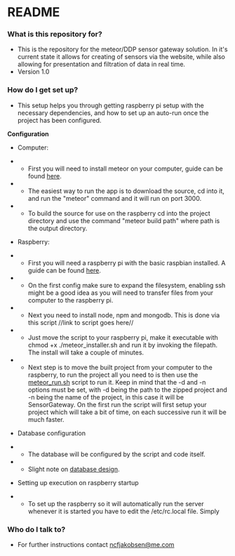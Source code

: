 # README #

### What is this repository for? ###

* This is the repository for the meteor/DDP sensor gateway solution. In it's current state it allows for creating of sensors via the website, while also allowing for presentation and filtration of data in real time. 
* Version 1.0

### How do I get set up? ###

* This setup helps you through getting raspberry pi setup with the necessary dependencies, and how to set up an auto-run once the project has been configured.

**Configuration**

* Computer:
* * First you will need to install meteor on your computer, guide can be found [here](https://www.meteor.com/install).
* * The easiest way to run the app is to download the source, cd into it, and run the "meteor" command and it will run on port 3000.
* * To build the source for use on the raspberry cd into the project directory and use the command "meteor build path" where path is the output directory. 

* Raspberry:
* * First  you will need a raspberry pi with the basic raspbian installed. A guide can be found [here](https://www.raspberrypi.org/documentation/installation/installing-images/).
* * On the first config make sure to expand the filesystem, enabling ssh might be a good idea as you will need to transfer files from your computer to the raspberry pi.
* * Next you need to install node, npm and mongodb. This is done via this script //link to script goes here//
* * Just move the script to your raspberry pi, make it executable with chmod +x ./meteor_installer.sh and run it by invoking the filepath. The install will take a couple of minutes.
* * Next step is to move the built project from your computer to the raspberry, to run the project all you need to is then use the [meteor_run.sh](http://script) script to run it. Keep in mind that the -d and -n options must be set, with -d being the path to the zipped project and -n being the name of the project, in this case it will be SensorGateway. On the first run the script will first setup your project which will take a bit of time, on each successive run it will be much faster.


* Database configuration
* * The database will be configured by the script and code itself. 
* * Slight note on [database design](http://design).

* Setting up execution on raspberry startup
* * To set up the raspberry so it will automatically run the server whenever it is started you have to edit the /etc/rc.local file. Simply 


### Who do I talk to? ###

* For further instructions contact ncfjakobsen@me.com